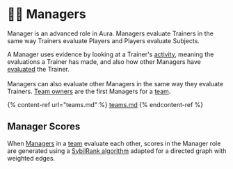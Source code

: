# 👩‍⚖️ Managers

Manager is an advanced role in Aura. Managers evaluate Trainers in the same way Trainers evaluate Players and Players evaluate Subjects.

A Manager uses evidence by looking at a Trainer's [activity](../evidence/activity.md), meaning the evaluations a Trainer has made, and also how other Managers have [evaluated](../evidence/evaluations.md) the Trainer.\
\
Managers can also evaluate other Managers in the same way they evaluate Trainers. [Team owners](teams.md) are the first Managers for a [team](teams.md).

{% content-ref url="teams.md" %}
[teams.md](teams.md)
{% endcontent-ref %}

## Manager Scores

When [Managers](managers.md) in a [team](teams.md) evaluate each other, scores in the Manager role are generated using a [SybilRank algorithm](https://www.usenix.org/system/files/conference/nsdi12/nsdi12-final42_2.pdf) adapted for a directed graph with weighted edges.&#x20;
